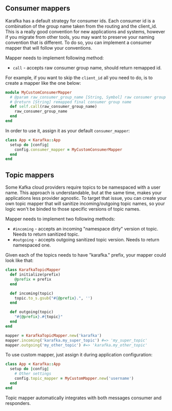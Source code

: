 ## Consumer mappers

Karafka has a default strategy for consumer ids. Each consumer id is a combination of the group name taken from the routing and the client_id. This is a really good convention for new applications and systems, however if you migrate from other tools, you may want to preserve your naming convention that is different. To do so, you can implement a consumer mapper that will follow your conventions.

Mapper needs to implement following method:

- ```call``` - accepts raw consumer group name, should return remapped id.

For example, if you want to skip the ```client_id``` all you need to do, is to create a mapper like the one below:

```ruby
module MyCustomConsumerMapper
  # @param raw_consumer_group_name [String, Symbol] raw consumer group name
  # @return [String] remapped final consumer group name
  def self.call(raw_consumer_group_name)
    raw_consumer_group_name
  end
end
```

In order to use it, assign it as your default ```consumer_mapper```:

```ruby
class App < Karafka::App
  setup do |config|
    config.consumer_mapper = MyCustomConsumerMapper
  end
end
```

## Topic mappers

Some Kafka cloud providers require topics to be namespaced with a user name. This approach is understandable, but at the same time, makes your applications less provider agnostic. To target that issue, you can create your own topic mapper that will sanitize incoming/outgoing topic names, so your logic won't be binded to those specific versions of topic names.

Mapper needs to implement two following methods:

  - ```#incoming``` - accepts an incoming "namespace dirty" version ot topic. Needs to return sanitized topic.
  - ```#outgoing``` - accepts outgoing sanitized topic version. Needs to return namespaced one.

Given each of the topics needs to have "karafka." prefix, your mapper could look like that:

```ruby
class KarafkaTopicMapper
  def initialize(prefix)
    @prefix = prefix
  end

  def incoming(topic)
    topic.to_s.gsub("#{@prefix}.", '')
  end

  def outgoing(topic)
    "#{@prefix}.#{topic}"
  end
end

mapper = KarafkaTopicMapper.new('karafka')
mapper.incoming('karafka.my_super_topic') #=> 'my_super_topic'
mapper.outgoing('my_other_topic') #=> 'karafka.my_other_topic'
```

To use custom mapper, just assign it during application configuration:

```ruby
class App < Karafka::App
  setup do |config|
    # Other settings
    config.topic_mapper = MyCustomMapper.new('username')
  end
end
```

Topic mapper automatically integrates with both messages consumer and responders.